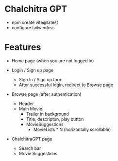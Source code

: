 # Chalchitra GPT

- npm create vite@latest
- configure tailwindcss

# Features

- Home page (when you are not logged in)

- Login / Sign up page
  - Sign In / Sign up form
  - After successful login, redirect to Browse page

- Browse page (after authentication)
  - Header
  - Main Movie
    - Trailer in background
    - Title, descripton, play button
    - MovieSuggestions
      - MovieLists \* N (horizontally scrollable)

- ChalchitraGPT page
  - Search bar
  - Movie Suggestions
